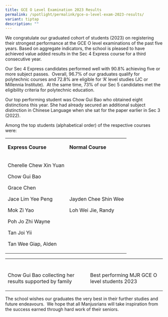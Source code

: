 ```yaml
---
title: GCE O Level Examination 2023 Results
permalink: /spotlight/permalink/gce-o-level-exam-2023-results/
variant: tiptap
description: ""
---
```

<p>We congratulate our graduated cohort of students (2023) on registering their strongest performance at the GCE O level examinations of the past five years. Based on aggregate indicators, the school is pleased to have achieved value added results in the Sec 4 Express course for a third consecutive year.</p><p>Our Sec 4 Express candidates performed well with 90.8% achieving five or more subject passes. &nbsp;Overall, 96.7% of our graduates qualify for polytechnic courses and 72.8% are eligible for ‘A’ level studies (JC or Millennia Institute).&nbsp; At the same time, 73% of our Sec 5 candidates met the eligibility criteria for polytechnic education.</p><p>Our top performing student was Chow Gui Bao who obtained eight distinctions this year. She had already secured an additional subject distinction in Chinese Language when she sat for the paper earlier in Sec 3 (2022).</p><p>Among the top students (alphabetical order) of the respective courses were:</p><table><tbody><tr><td rowspan="1" colspan="1"><p><strong>Express Course</strong></p></td><td rowspan="1" colspan="1"><p><strong>Normal Course</strong></p></td></tr><tr><td rowspan="1" colspan="1"><p>Cherelle Chew Xin Yuan</p><p>Chow Gui Bao</p><p>Grace Chen</p><p>Jace Lim Yee Peng</p><p>Mok Zi Yao</p><p>Poh Jo Zhi Wayne</p><p>Tan Joi Yii</p><p>Tan Wee Giap, Alden</p></td><td rowspan="1" colspan="1"><p>Jayden Chee Shin Wee</p><p>Loh Wei Jie, Randy</p></td></tr></tbody></table><table><tbody><tr><th rowspan="1" colspan="1"><p></p></th><th rowspan="1" colspan="1"><p></p></th></tr><tr><td rowspan="1" colspan="1"><p>Chow Gui Bao collecting her results supported by family</p></td><td rowspan="1" colspan="1"><p>Best performing MJR GCE O level students 2023</p></td></tr></tbody></table><p>The school wishes our graduates the very best in their further studies and future endeavours.&nbsp; We hope that all Manjusrians will take inspiration from the success earned through hard work of their seniors.</p><p></p>